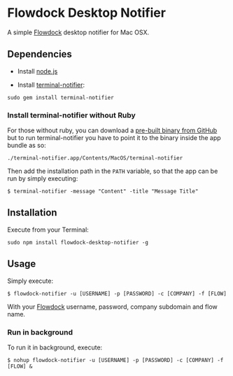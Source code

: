 # Flowdock Desktop Notifier

A simple [Flowdock](http://flowdock.com) desktop notifier for Mac OSX.

## Dependencies

* Install [node.js](http://nodejs.org/)

* Install [terminal-notifier](https://github.com/alloy/terminal-notifier):

```
sudo gem install terminal-notifier
```

### Install terminal-notifier without Ruby

For those without ruby, you can download a [pre-built binary from GitHub](https://github.com/alloy/terminal-notifier/downloads) but to run terminal-notifier you have to point it to the binary inside the app bundle as so:

```
./terminal-notifier.app/Contents/MacOS/terminal-notifier
```

Then add the installation path in the `PATH` variable, so that the app can be run by simply executing:

```
$ terminal-notifier -message "Content" -title "Message Title"
``` 

## Installation

Execute from your Terminal:

```
sudo npm install flowdock-desktop-notifier -g
```

## Usage

Simply execute:

```
$ flowdock-notifier -u [USERNAME] -p [PASSWORD] -c [COMPANY] -f [FLOW]
```

With your [Flowdock](http://flowdock.com) username, password, company subdomain and flow name.

### Run in background

To run it in background, execute:

```
$ nohup flowdock-notifier -u [USERNAME] -p [PASSWORD] -c [COMPANY] -f [FLOW] &
```